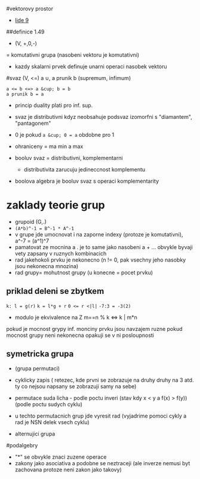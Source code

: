 #vektorovy prostor 
* [lide 9](https://wis.fit.vutbr.cz/FIT/st/course-files-st.php?file=%2Fcourse%2FMAT-IT%2Flectures%2FZaklady_obecne_algebry.pdf&cid=11539)

##definice 1.49
* (V, +,0,-)

= komutativni grupa (nasobeni vektoru je komutativni)

* kazdy skalarni prvek definuje unarni operaci nasobek vektoru


#svaz (V, <=)
a &cup;, a prunik b (supremum, infimum)

`a <= b <=> a &cup; b = b`    
            `a prunik b = a`
            
* princip duality plati pro inf. sup.

* svaz je distributivni kdyz neobsahuje podsvaz izomorfni s "diamantem", "pantagonem"
* 0 je pokud `a &cup; 0 = a` obdobne pro 1
* ohraniceny = ma min a max
* booluv svaz = distributivni, komplementarni
    * distributivita zarucuju jedineccnost komplementu
    
* boolova algebra je booluv svaz s operaci komplementarity

# zaklady teorie grup
* grupoid (G,.)
* `(A*b)^-1 = B^-1 * A^-1`
* v grupe jde umocnovat i na zaporne indexy (protoze je komutativni), a^-7 = (a^1)^7
* pamatovat ze mocnina a . je to same jako nasobeni a + ... obvykle byvaji vety zapsany v ruznych kombinacich 
* rad jakehokoli prvku je nekonecno (n != 0, pak vsechny jeho nasobky jsou nekonecna mnozina)
* rad grupy= mohutnost grupy (u konecne = pocet prvku)

## priklad deleni se zbytkem
`k: l = g(r)`
`k = l*g + r`
`0 <= r <|l|`
`-7:3 = -3(2)`


* modulo je ekvivalence na Z
m==n % k <=> k | m*n

pokud je mocnost grypy inf. monciny prvku jsou navzajem ruzne
pokud mocnost grupy neni nekonecna opakuji se v ni posloupnosti

## symetricka grupa
* (grupa permutaci)
* cyklicky zapis ( retezec, kde prvni se zobrazuje na druhy druhy na 3 atd. ty co nejsou napsany se zobrazuji samy na sebe)

* permutace suda licha - podle poctu inveri (stav kdy x < y a f(x) > f(y)) (podle poctu sudych cyklu)
* u techto permutacnich grup jde vyresit rad (vyjadrime pomoci cykly a rad je NSN delek vsech cyklu)

* alternujici grupa

#podalgebry
* "*" se obvykle znaci zuzene operace
* zakony jako asociativa a podobne se neztraceji (ale inverze nemusi byt zachovana protoze neni zakon jako takovy)
